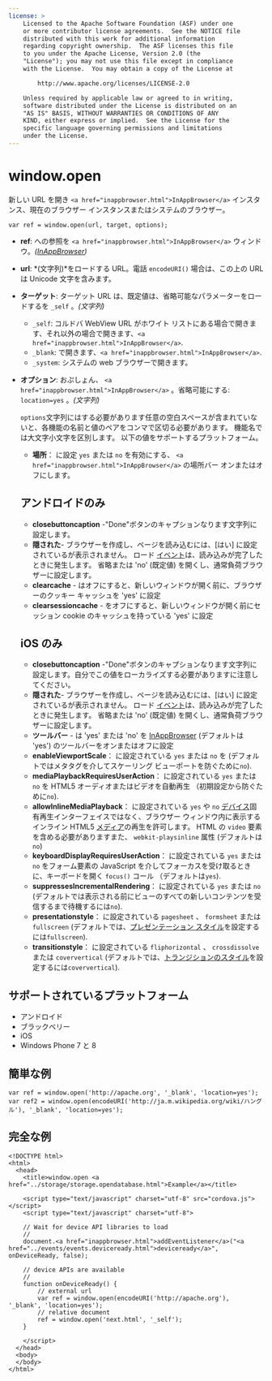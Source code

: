 ```yaml
---
license: >
    Licensed to the Apache Software Foundation (ASF) under one
    or more contributor license agreements.  See the NOTICE file
    distributed with this work for additional information
    regarding copyright ownership.  The ASF licenses this file
    to you under the Apache License, Version 2.0 (the
    "License"); you may not use this file except in compliance
    with the License.  You may obtain a copy of the License at

        http://www.apache.org/licenses/LICENSE-2.0

    Unless required by applicable law or agreed to in writing,
    software distributed under the License is distributed on an
    "AS IS" BASIS, WITHOUT WARRANTIES OR CONDITIONS OF ANY
    KIND, either express or implied.  See the License for the
    specific language governing permissions and limitations
    under the License.
---
```


# window.open

新しい URL を開き `<a href="inappbrowser.html">InAppBrowser</a>` インスタンス、現在のブラウザー インスタンスまたはシステムのブラウザー。

    var ref = window.open(url, target, options);
    

*   **ref**: への参照を `<a href="inappbrowser.html">InAppBrowser</a>` ウィンドウ。*(<a href="inappbrowser.html">InAppBrowser</a>)*

*   **url**: *(文字列)*をロードする URL。電話 `encodeURI()` 場合は、この上の URL は Unicode 文字を含みます。

*   **ターゲット**: ターゲット URL は、既定値は、省略可能なパラメーターをロードするを `_self` 。*(文字列)*
    
    *   `_self`: コルドバ WebView URL がホワイト リストにある場合で開きます、それ以外の場合で開きます、`<a href="inappbrowser.html">InAppBrowser</a>`.
    *   `_blank`: で開きます、`<a href="inappbrowser.html">InAppBrowser</a>`.
    *   `_system`: システムの web ブラウザーで開きます。

*   **オプション**: おぷしょん、 `<a href="inappbrowser.html">InAppBrowser</a>` 。省略可能にする: `location=yes` 。*(文字列)*
    
    `options`文字列にはする必要があります任意の空白スペースが含まれていないと、各機能の名前と値のペアをコンマで区切る必要があります。 機能名では大文字小文字を区別します。 以下の値をサポートするプラットフォーム。
    
    *   **場所**： に設定 `yes` または `no` を有効にする、 `<a href="inappbrowser.html">InAppBrowser</a>` の場所バー オンまたはオフにします。
    ## アンドロイドのみ
    
    *   **closebuttoncaption** -"Done"ボタンのキャプションなります文字列に設定します。 
    *   **隠された**- ブラウザーを作成し、ページを読み込むには、[はい] に設定されているが表示されません。 ロード <a href="../events/events.html">イベント</a>は、読み込みが完了したときに発生します。 省略または 'no' (既定値) を開くし、通常負荷ブラウザーに設定します。 
    *   **clearcache** - はオフにすると、新しいウィンドウが開く前に、ブラウザーのクッキー キャッシュを 'yes' に設定
    *   **clearsessioncache** - をオフにすると、新しいウィンドウが開く前にセッション cookie のキャッシュを持っている 'yes' に設定
    ## iOS のみ
    
    *   **closebuttoncaption** -"Done"ボタンのキャプションなります文字列に設定します。自分でこの値をローカライズする必要がありますに注意してください。
    *   **隠された**- ブラウザーを作成し、ページを読み込むには、[はい] に設定されているが表示されません。 ロード <a href="../events/events.html">イベント</a>は、読み込みが完了したときに発生します。 省略または 'no' (既定値) を開くし、通常負荷ブラウザーに設定します。 
    *   **ツールバー** - は 'yes' または 'no' を <a href="inappbrowser.html">InAppBrowser</a> (デフォルトは 'yes') のツールバーをオンまたはオフに設定
    *   **enableViewportScale**： に設定されている `yes` または `no` を (デフォルトではメタタグを介してスケーリング ビューポートを防ぐために`no`).
    *   **mediaPlaybackRequiresUserAction**： に設定されている `yes` または `no` を HTML5 オーディオまたはビデオを自動再生 （初期設定から防ぐために`no`).
    *   **allowInlineMediaPlayback**： に設定されている `yes` や `no` <a href="../device/device.html">デバイス</a>固有再生インターフェイスではなく、ブラウザー ウィンドウ内に表示するインライン HTML5 <a href="../media/media.html">メディア</a>の再生を許可します。 HTML の `video` 要素を含める必要がありますまた、 `webkit-playsinline` 属性 (デフォルトは`no`)
    *   **keyboardDisplayRequiresUserAction**： に設定されている `yes` または `no` をフォーム要素の JavaScript を介してフォーカスを受け取るときに、キーボードを開く `focus()` コール （デフォルトは`yes`).
    *   **suppressesIncrementalRendering**： に設定されている `yes` または `no` (デフォルトでは表示される前にビューのすべての新しいコンテンツを受信するまで待機するには`no`).
    *   **presentationstyle**： に設定されている `pagesheet` 、 `formsheet` または `fullscreen` (デフォルトでは、[プレゼンテーション スタイル][1]を設定するには`fullscreen`).
    *   **transitionstyle**： に設定されている `fliphorizontal` 、 `crossdissolve` または `coververtical` (デフォルトでは、[トランジションのスタイル][2]を設定するには`coververtical`).

 [1]: http://developer.apple.com/library/ios/documentation/UIKit/Reference/UIViewController_Class/Reference/Reference.html#//apple_ref/occ/instp/UIViewController/modalPresentationStyle
 [2]: http://developer.apple.com/library/ios/#documentation/UIKit/Reference/UIViewController_Class/Reference/Reference.html#//apple_ref/occ/instp/UIViewController/modalTransitionStyle

## サポートされているプラットフォーム

*   アンドロイド
*   ブラックベリー
*   iOS
*   Windows Phone 7 と 8

## 簡単な例

    var ref = window.open('http://apache.org', '_blank', 'location=yes');
    var ref2 = window.open(encodeURI('http://ja.m.wikipedia.org/wiki/ハングル'), '_blank', 'location=yes');
    

## 完全な例

    <!DOCTYPE html>
    <html>
      <head>
        <title>window.open <a href="../storage/storage.opendatabase.html">Example</a></title>
    
        <script type="text/javascript" charset="utf-8" src="cordova.js"></script>
        <script type="text/javascript" charset="utf-8">
    
        // Wait for device API libraries to load
        //
        document.<a href="inappbrowser.html">addEventListener</a>("<a href="../events/events.deviceready.html">deviceready</a>", onDeviceReady, false);
    
        // device APIs are available
        //
        function onDeviceReady() {
            // external url
            var ref = window.open(encodeURI('http://apache.org'), '_blank', 'location=yes');
            // relative document
            ref = window.open('next.html', '_self');
        }
    
        </script>
      </head>
      <body>
      </body>
    </html>